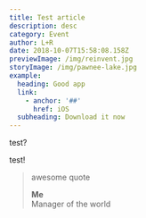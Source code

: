 ```yaml
---
title: Test article
description: desc
category: Event
author: L+R
date: 2018-10-07T15:58:08.158Z
previewImage: /img/reinvent.jpg
storyImage: /img/pawnee-lake.jpg
example:
  heading: Good app
  link:
    - anchor: '##'
      href: iOS
  subheading: Download it now
---
```

test?

test!

> awesome quote
>
> **Me**\
> Manager of the world
>
>
